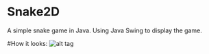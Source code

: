# Snake2D
A simple snake game in Java.
Using Java Swing to display the game.

#How it looks:
![alt tag](http://pics.tinypic.pl/i/00960/im16bmsr4qo1.png)
